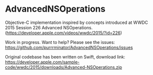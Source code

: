 # AdvancedNSOperations
Objective-C implementation inspired by concepts introduced at WWDC 2015 Session 226 Advanced NSOperations. (https://developer.apple.com/videos/wwdc/2015/?id=226)

Work in progress. Want to help? Please see the issues: https://github.com/purrrminator/AdvancedNSOperations/issues

Original codebase has been written on Swift, download link: https://developer.apple.com/sample-code/wwdc/2015/downloads/Advanced-NSOperations.zip
